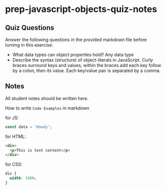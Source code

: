 # prep-javascript-objects-quiz-notes

## Quiz Questions

Answer the following questions in the provided markdown file before turning in this exercise:

- What data types can object properties hold?
  Any data type
- Describe the syntax (structure) of object-literals in JavaScript.
  Curly braces surround keys and values, within the braces add each key follow by a colon, then its value. Each key/value pair is separated by a comma.

## Notes

All student notes should be written here.

How to write `Code Examples` in markdown

for JS:

```javascript
const data = 'Howdy';
```

for HTML:

```html
<div>
  <p>This is text content</p>
</div>
```

for CSS:

```css
div {
  width: 100%;
}
```
